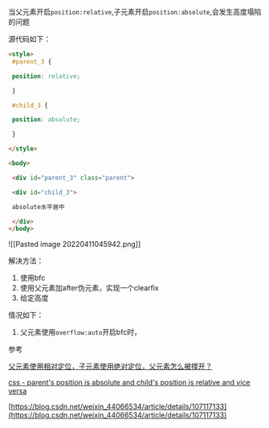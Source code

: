 当父元素开启`position:relative`,子元素开启`position:absolute`,会发生高度塌陷的问题

源代码如下：
```html
<style>
 #parent_3 {

 position: relative;

 }

 #child_3 {

 position: absolute;

 }

</style>

<body>

 <div id="parent_3" class="parent">

 <div id="child_3">

 absolute水平居中

 </div>
</body>
```

![[Pasted image 20220411045942.png]]





解决方法：
1. 使用bfc
2. 使用父元素加after伪元素，实现一个clearfix
3. 给定高度





情况如下：
1. 父元素使用`overflow:auto`开启bfc时，





参考

[ 父元素使用相对定位，子元素使用绝对定位，父元素怎么被撑开？](https://segmentfault.com/q/1010000005126426?utm_source=sf-similar-question)

[css - parent's position is absolute and child's position is relative and vice versa](https://stackoverflow.com/questions/26979386/css-parents-position-is-absolute-and-childs-position-is-relative-and-vice-ve)


[https://blog.csdn.net/weixin_44066534/article/details/107117133](https://blog.csdn.net/weixin_44066534/article/details/107117133)